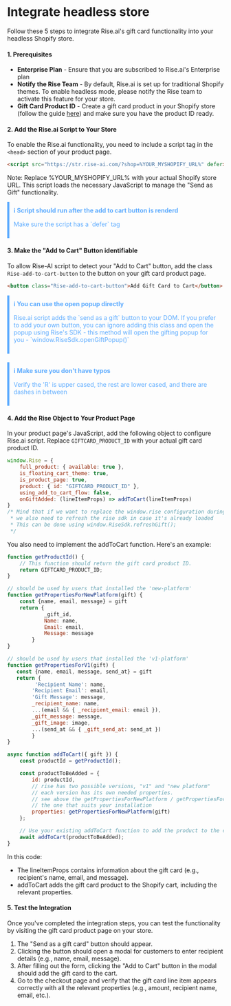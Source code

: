 
# Integrate headless store

Follow these 5 steps to integrate Rise.ai's gift card functionality into your headless Shopify store.

#### 1. Prerequisites
- **Enterprise Plan** - Ensure that you are subscribed to Rise.ai's Enterprise plan
- **Notify the Rise Team** - By default, Rise.ai is set up for traditional Shopify themes. To enable headless mode, please notify the Rise team to activate this feature for your store.
- **Gift Card Product ID** - Create a gift card product in your Shopify store (follow the guide [here](https://help.rise.ai/en/articles/2233029-setting-up-your-gift-cards#h_9b8fb9f72c)) and make sure you have the product ID ready.

#### 2. Add the Rise.ai Script to Your Store
To enable the Rise.ai functionality, you need to include a script tag in the `<head>` section of your product page.

```html
<script src="https://str.rise-ai.com/?shop=%YOUR_MYSHOPIFY_URL%" defer></script>
```
Note: Replace %YOUR_MYSHOPIFY_URL% with your actual Shopify store URL.
This script loads the necessary JavaScript to manage the "Send as Gift" functionality.

<div style="color: #5eacff; border-left: 5px solid #5eacff; padding: 10px; margin-bottom: 20px;">
  <strong>ℹ️ Script should run after the add to cart button is renderd</strong>
  <p>Make sure the script has a `defer` tag</p>
</div>


#### 3. Make the "Add to Cart" Button identifiable 
To allow Rise-AI script to detect your "Add to Cart" button, add the class `Rise-add-to-cart-button` to the button on your gift card product page.
```html
<button class="Rise-add-to-cart-button">Add Gift Card to Cart</button>
```
<div style="color: #5eacff; border-left: 5px solid #5eacff; padding: 10px; margin-bottom: 20px;">
  <strong>ℹ️ You can use the open popup directly</strong>
  <p>Rise.ai script adds the `send as a gift` button to your DOM. If you prefer to add your own button, you can ignore adding this class and open the popup using Rise's SDK - this method will open the gifting popup for you - `window.RiseSdk.openGiftPopup()` </p>
</div>
<div style="color: #5eacff; border-left: 5px solid #5eacff; padding: 10px; margin-bottom: 20px;">
  <strong>ℹ️ Make sure you don't have typos</strong>
  <p>Verify the 'R' is upper cased, the rest are lower cased, and there are dashes in between</p>
</div>

#### 4. Add the Rise Object to Your Product Page
In your product page's JavaScript, add the following object to configure Rise.ai script. Replace `GIFTCARD_PRODUCT_ID` with your actual gift card product ID.

```javascript
window.Rise = {
    full_product: { available: true },
    is_floating_cart_theme: true,
    is_product_page: true,
    product: { id: "GIFTCARD_PRODUCT_ID" },
    using_add_to_cart_flow: false,
    onGiftAdded: (lineItemProps) => addToCart(lineItemProps)
}
/* Mind that if we want to replace the window.rise configuration during runtime (e.g after a variant replacement),
 * we also need to refresh the rise sdk in case it's already loaded
 * This can be done using window.RiseSdk.refreshGift();
 */
```

You also need to implement the addToCart function. Here's an example:

```javascript
function getProductId() {
    // This function should return the gift card product ID.
    return GIFTCARD_PRODUCT_ID;
}

// should be used by users that installed the 'new-platform'
function getPropertiesForNewPlatform(gift) {
    const {name, email, message} = gift
    return {
            _gift_id,
            Name: name,
            Email: email,
            Message: message
        }
}

// should be used by users that installed the 'v1-platform'
function getPropertiesForV1(gift) {
   const {name, email, message, send_at} = gift
   return {
         'Recipient Name': name,
        'Recipient Email': email,
        'Gift Message': message,
        _recipient_name: name,
        ...(email && { _recipient_email: email }),
        _gift_message: message,
        _gift_image: image,
        ...(send_at && { _gift_send_at: send_at })
        }
}

async function addToCart({ gift }) {
    const productId = getProductId();

    const productToBeAdded = {
        id: productId,
        // rise has two possible versions, "v1" and "new platform"
        // each version has its own needed properties.
        // see above the getPropertiesForNewPlatform / getPropertiesForV1 functions and use
        // the one that suits your installation
        properties: getPropertiesForNewPlatform(gift)
    };

    // Use your existing addToCart function to add the product to the cart.
    await addToCart(productToBeAdded);
}
```
In this code:

- The lineItemProps contains information about the gift card (e.g., recipient's name, email, and message).
- addToCart adds the gift card product to the Shopify cart, including the relevant properties.

#### 5. Test the Integration
Once you've completed the integration steps, you can test the functionality by visiting the gift card product page on your store.

1. The "Send as a gift card" button should appear.
2. Clicking the button should open a modal for customers to enter recipient details (e.g., name, email, message).
3. After filling out the form, clicking the "Add to Cart" button in the modal should add the gift card to the cart.
4. Go to the checkout page and verify that the gift card line item appears correctly with all the relevant properties (e.g., amount, recipient name, email, etc.).
